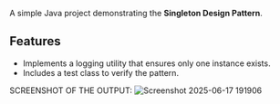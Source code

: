 A simple Java project demonstrating the **Singleton Design Pattern**.

## Features
- Implements a logging utility that ensures only one instance exists.
- Includes a test class to verify the pattern.

SCREENSHOT OF THE OUTPUT:
![Screenshot 2025-06-17 191906](https://github.com/user-attachments/assets/a353cb6e-9f7f-40d4-b281-73d172396036)
